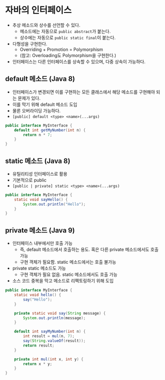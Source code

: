 # 자바의 인터페이스

- 추상 메소드와 상수를 선언할 수 있다.
  - 메소드에는 자동으로 `public abstract`가 붙는다.
  - 상수에는 자동으로 `public static final`이 붙는다.
- 다형성을 구현한다.
  - Overriding + Promotion = Polymorphism
  - (참고: Overloading도 Polymorphism을 구현한다.)
- 인터페이스는 다른 인터페이스를 상속할 수 있으며, 다중 상속이 가능하다.

## default 메소드 (Java 8)

- 인터페이스가 변경되면 이를 구현하는 모든 클래스에서 해당 메소드를 구현해야 되는 문제가 있다.
- 이를 막기 위해 default 메소드 도입
- 물론 오버라이딩 가능하다.
- `[public] default <type> <name>(...args)`

```java
public interface MyInterface {
    default int getMyNumber(int n) {
        return n * 7;
    }
}
```

## static 메소드 (Java 8)

- 유틸리티성 인터페이스로 활용
- 기본적으로 public
- `[public | private] static <type> <name>(...args)`

```java
public interface MyInterface {
    static void sayHello() {
        System.out.println("Hello");
    }
}
```

## private 메소드 (Java 9)

- 인터페이스 내부에서만 호출 가능
  - 즉, default 메소드에서 호출하는 용도. 혹은 다른 private 메소드에서도 호출 가능
  - 구현 객체가 필요함. static 메소드에서는 호출 불가능
- private static 메소드도 가능
  - 구현 객체가 필요 없음. static 메소드에서도 호출 가능
- 소스 코드 중복을 막고 메소드로 리팩토링하기 위해 도입

```java
public interface MyInterface {
    static void hello() {
        say("Hello");
    }

    private static void say(String message) {
        System.out.println(message);
    }

    default int sayMyNumber(int n) {
        int result = mul(n, 7);
        say(String.valueOf(result));
        return result;
    }

    private int mul(int x, int y) {
        return x * y;
    }
}
```